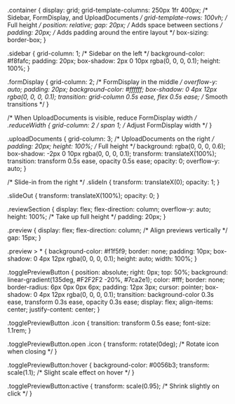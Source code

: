 
.container {
    display: grid;
    grid-template-columns: 250px 1fr 400px; /* Sidebar, FormDisplay, and UploadDocuments */
    grid-template-rows: 100vh; /* Full height */
    position: relative;
    gap: 20px; /* Adds space between sections */
    padding: 20px; /* Adds padding around the entire layout */
    box-sizing: border-box;
}

.sidebar {
    grid-column: 1; /* Sidebar on the left */
    background-color: #f8fafc;
    padding: 20px;
    box-shadow: 2px 0 10px rgba(0, 0, 0, 0.1);
    height: 100%;
}

.formDisplay {
    grid-column: 2; /* FormDisplay in the middle */
    overflow-y: auto;
    padding: 20px;
    background-color: #ffffff;
    box-shadow: 0 4px 12px rgba(0, 0, 0, 0.1);
    transition: grid-column 0.5s ease, flex 0.5s ease; /* Smooth transitions */
}

/* When UploadDocuments is visible, reduce FormDisplay width */
.reduceWidth {
    grid-column: 2 / span 1; /* Adjust FormDisplay width */
}

.uploadDocuments {
    grid-column: 3; /* UploadDocuments on the right */
    padding: 20px;
    height: 100%; /* Full height */
    background: rgba(0, 0, 0, 0.6);
    box-shadow: -2px 0 10px rgba(0, 0, 0, 0.1);
    transform: translateX(100%);
    transition: transform 0.5s ease, opacity 0.5s ease;
    opacity: 0;
    overflow-y: auto;
}

/* Slide-in from the right */
.slideIn {
    transform: translateX(0);
    opacity: 1;
}

.slideOut {
    transform: translateX(100%);
    opacity: 0;
}

.reviewSection {
    display: flex;
    flex-direction: column;
    overflow-y: auto;
    height: 100%; /* Take up full height */
    padding: 20px;
}

.preview {
    display: flex;
    flex-direction: column; /* Align previews vertically */
    gap: 15px;
}

.preview > * {
    background-color: #f1f5f9;
    border: none;
    padding: 10px;
    box-shadow: 0 4px 12px rgba(0, 0, 0, 0.1);
    height: auto;
    width: 100%;
}

.togglePreviewButton {
    position: absolute;
    right: 0px;
    top: 50%;
    background: linear-gradient(135deg, #F2F2F2 -20%, #7ca2e1);
    color: #fff;
    border: none;
    border-radius: 6px 0px 0px 6px;
    padding: 12px 3px;
    cursor: pointer;
    box-shadow: 0 4px 12px rgba(0, 0, 0, 0.1);
    transition: background-color 0.3s ease, transform 0.3s ease, opacity 0.3s ease;
    display: flex;
    align-items: center;
    justify-content: center;
}

.togglePreviewButton .icon {
    transition: transform 0.5s ease;
    font-size: 1.1rem;
}

.togglePreviewButton.open .icon {
    transform: rotate(0deg); /* Rotate icon when closing */
}

.togglePreviewButton:hover {
    background-color: #0056b3;
    transform: scale(1.1); /* Slight scale effect on hover */
}

.togglePreviewButton:active {
    transform: scale(0.95); /* Shrink slightly on click */
}
